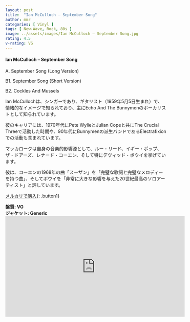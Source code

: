 ```yaml
---
layout: post
title:  "Ian McCulloch – September Song"
author: mmr
categories: [ Vinyl ]
tags: [ New-Wave, Rock, 80s ]
image: ../assets/images/Ian McCulloch – September Song.jpg
rating: 4.5
v-rating: VG
---
```


#### Ian McCulloch – September Song

A. September Song (Long Version)

B1. September Song (Short Version)

B2. Cockles And Mussels

Ian McCullochは、シンガーであり、ギタリスト（1959年5月5日生まれ）で、情緒的なイメージで知られており、主にEcho And The Bunnymenのボーカリストとして知られています。

彼のキャリアには、1970年代にPete WylieとJulian Copeと共にThe Crucial Threeで活動した時期や、90年代にBunnymenの派生バンドであるElectrafixionでの活動も含まれています。

マッカロークは自身の音楽的影響源として、ルー・リード、イギー・ポップ、ザ・ドアーズ、レナード・コーエン、そして特にデヴィッド・ボウイを挙げています。

彼は、コーエンの1968年の曲「スーザン」を「完璧な歌詞と完璧なメロディーを持つ曲」、そしてボウイを「非常に大きな影響を与えた20世紀最高のソロアーティスト」と評しています。

[メルカリで購入](https://jp.mercari.com/item/m99638933922?afid=6142608987){: .button1}

<div class="mt-4 mb-4 d-flex align-items-center">
<strong class="mr-1">盤質: VG</strong>
</div>
<div class="mt-4 mb-4 d-flex align-items-center">
<strong class="mr-1">ジャケット: Generic</strong>
</div>

<iframe width="560" height="315" src="https://www.youtube.com/embed/r5CoAIAfK50?si=pRc5zO63wNDD3uZ5" title="YouTube video player" frameborder="0" allow="accelerometer; autoplay; clipboard-write; encrypted-media; gyroscope; picture-in-picture; web-share" referrerpolicy="strict-origin-when-cross-origin" allowfullscreen></iframe>
